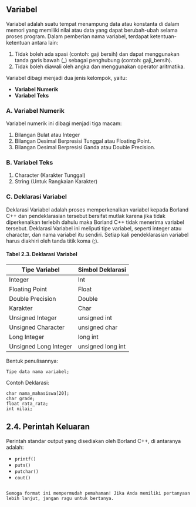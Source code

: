 ## Variabel

Variabel adalah suatu tempat menampung data atau konstanta di dalam memori yang memiliki nilai atau data yang dapat berubah-ubah selama proses program. Dalam pemberian nama variabel, terdapat ketentuan-ketentuan antara lain:

1. Tidak boleh ada spasi (contoh: gaji bersih) dan dapat menggunakan tanda garis bawah (_) sebagai penghubung (contoh: gaji_bersih).
2. Tidak boleh diawali oleh angka dan menggunakan operator aritmatika.

Variabel dibagi menjadi dua jenis kelompok, yaitu:

- **Variabel Numerik**
- **Variabel Teks**

### A. Variabel Numerik

Variabel numerik ini dibagi menjadi tiga macam:

1. Bilangan Bulat atau Integer
2. Bilangan Desimal Berpresisi Tunggal atau Floating Point.
3. Bilangan Desimal Berpresisi Ganda atau Double Precision.

### B. Variabel Teks

1. Character (Karakter Tunggal)
2. String (Untuk Rangkaian Karakter)

### C. Deklarasi Variabel

Deklarasi Variabel adalah proses memperkenalkan variabel kepada Borland C++ dan pendeklarasian tersebut bersifat mutlak karena jika tidak diperkenalkan terlebih dahulu maka Borland C++ tidak menerima variabel tersebut. Deklarasi Variabel ini meliputi tipe variabel, seperti integer atau character, dan nama variabel itu sendiri. Setiap kali pendeklarasian variabel harus diakhiri oleh tanda titik koma (;).

#### Tabel 2.3. Deklarasi Variabel

| Tipe Variabel           | Simbol Deklarasi    |
|-------------------------|---------------------|
| Integer                 | Int                 |
| Floating Point          | Float               |
| Double Precision        | Double              |
| Karakter                | Char                |
| Unsigned Integer        | unsigned int        |
| Unsigned Character      | unsigned char       |
| Long Integer            | long int            |
| Unsigned Long Integer   | unsigned long int   |

Bentuk penulisannya:

```
Tipe data nama variabel;
```

Contoh Deklarasi:

```
char nama_mahasiswa[20];
char grade;
float rata_rata;
int nilai;
```

## 2.4. Perintah Keluaran

Perintah standar output yang disediakan oleh Borland C++, di antaranya adalah:

- `printf()`
- `puts()`
- `putchar()`
- `cout()`
```

Semoga format ini mempermudah pemahaman! Jika Anda memiliki pertanyaan lebih lanjut, jangan ragu untuk bertanya.
